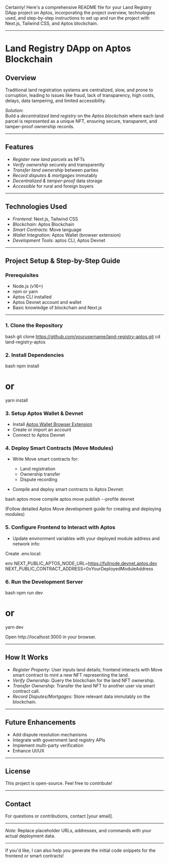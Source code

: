 Certainly! Here's a comprehensive README file for your Land Registry DApp project on Aptos, incorporating the project overview, technologies used, and step-by-step instructions to set up and run the project with Next.js, Tailwind CSS, and Aptos blockchain.

---

# Land Registry DApp on Aptos Blockchain

## Overview

Traditional land registration systems are centralized, slow, and prone to corruption, leading to issues like fraud, lack of transparency, high costs, delays, data tampering, and limited accessibility. 

*Solution:*  
Build a *decentralized land registry* on the *Aptos blockchain* where each land parcel is represented as a unique NFT, ensuring secure, transparent, and tamper-proof ownership records.

---

## Features

- *Register new land parcels* as NFTs
- *Verify ownership* securely and transparently
- *Transfer land ownership* between parties
- *Record disputes & mortgages* immutably
- *Decentralized & tamper-proof* data storage
- *Accessible* for rural and foreign buyers

---

## Technologies Used

- *Frontend:* Next.js, Tailwind CSS
- *Blockchain:* Aptos Blockchain
- *Smart Contracts:* Move language
- *Wallet Integration:* Aptos Wallet (browser extension)
- *Development Tools:* aptos CLI, Aptos Devnet

---

## Project Setup & Step-by-Step Guide

### Prerequisites

- Node.js (v16+)
- npm or yarn
- Aptos CLI installed
- Aptos Devnet account and wallet
- Basic knowledge of blockchain and Next.js

---

### 1. Clone the Repository

bash
git clone https://github.com/yourusername/land-registry-aptos.git
cd land-registry-aptos


### 2. Install Dependencies

bash
npm install
# or
yarn install


### 3. Setup Aptos Wallet & Devnet

- Install [Aptos Wallet Browser Extension](https://aptos.dev/tools/wallet/overview)
- Create or import an account
- Connect to Aptos Devnet

### 4. Deploy Smart Contracts (Move Modules)

- Write Move smart contracts for:

  - Land registration
  - Ownership transfer
  - Dispute recording

- Compile and deploy smart contracts to Aptos Devnet:

bash
aptos move compile
aptos move publish --profile devnet


(Follow detailed Aptos Move development guide for creating and deploying modules)

### 5. Configure Frontend to Interact with Aptos

- Update environment variables with your deployed module address and network info:

Create .env.local:

env
NEXT_PUBLIC_APTOS_NODE_URL=https://fullnode.devnet.aptos.dev
NEXT_PUBLIC_CONTRACT_ADDRESS=0xYourDeployedModuleAddress


### 6. Run the Development Server

bash
npm run dev
# or
yarn dev


Open http://localhost:3000 in your browser.

---

## How It Works

- *Register Property:* User inputs land details; frontend interacts with Move smart contract to mint a new NFT representing the land.
- *Verify Ownership:* Query the blockchain for the land NFT ownership.
- *Transfer Ownership:* Transfer the land NFT to another user via smart contract call.
- *Record Disputes/Mortgages:* Store relevant data immutably on the blockchain.

---

## Future Enhancements

- Add dispute resolution mechanisms
- Integrate with government land registry APIs
- Implement multi-party verification
- Enhance UI/UX

---

## License

This project is open-source. Feel free to contribute!

---

## Contact

For questions or contributions, contact [your email].

---

*Note:* Replace placeholder URLs, addresses, and commands with your actual deployment data.

---

If you'd like, I can also help you generate the initial code snippets for the frontend or smart contracts!
